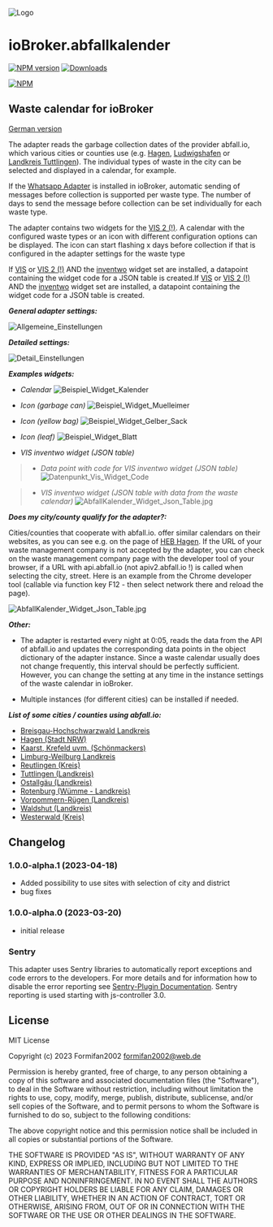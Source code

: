 ![Logo](admin/abfallkalender.png)

# ioBroker.abfallkalender

[![NPM version](https://img.shields.io/npm/v/iobroker.abfallkalender.svg)](https://www.npmjs.com/package/iobroker.abfallkalender)
[![Downloads](https://img.shields.io/npm/dm/iobroker.abfallkalender.svg)](https://www.npmjs.com/package/iobroker.abfallkalender)


[![NPM](https://nodei.co/npm/iobroker.abfallkalender.png?downloads=true)](https://nodei.co/npm/iobroker.abfallkalender/)

## Waste calendar for ioBroker

[German version](./docs/de/README.md)

The adapter reads the garbage collection dates of the provider abfall.io, which various cities or counties use (e.g. [Hagen](https://www.heb-hagen.de/rund-um-den-muell/muellabfuhr-termine-abholservice/abfuhrkalender.html), [Ludwigshafen](https://www.ludwigshafen.de/wirtschaftsstark/wirtschaftsbetrieb-ludwigshafen-wbl/abfall-und-wertstoffe/abfall-und-wertstoffkalender-online) or [Landkreis Tuttlingen](https://www.abfall-tuttlingen.de/Abfalltermine-APP/)). The individual types of waste in the city can be selected and displayed in a calendar, for example. 

If the [Whatsapp Adapter]( https://github.com/ioBroker/ioBroker.whatsapp-cmb) is installed in ioBroker, automatic sending of messages before collection is supported per waste type. The number of days to send the message before collection can be set individually for each waste type.

The adapter contains two widgets for the [VIS 2 (!)](https://www.npmjs.com/package/iobroker.vis-2-beta?activeTab=readme). A calendar with the configured waste types or an icon with different configuration options can be displayed. The icon can start flashing x days before collection if that is configured in the adapter settings for the waste type

If [VIS](https://github.com/ioBroker/ioBroker.vis) or [VIS 2 (!)](https://www.npmjs.com/package/iobroker.vis-2-beta?activeTab=readme) AND the [inventwo](https://github.com/inventwo/ioBroker.vis-inventwo) widget set are installed, a datapoint containing the widget code for a JSON table is created.If [VIS](https://github.com/ioBroker/ioBroker.vis) or [VIS 2 (!)](https://www.npmjs.com/package/iobroker.vis-2-beta?activeTab=readme) AND the [inventwo](https://github.com/inventwo/ioBroker.vis-inventwo) widget set are installed, a datapoint containing the widget code for a JSON table is created.

**_General adapter settings:_**

![Allgemeine_Einstellungen](./docs/AbfallKalenderConfig1_en.jpg)

**_Detailed settings:_**

![Detail_Einstellungen](./docs/AbfallKalenderConfig2_en.jpg)

**_Examples widgets:_** 

- *Calendar*
![Beispiel_Widget_Kalender](./docs/AbfallKalenderWidgetCalendar_en.jpg)

- *Icon (garbage can)*
![Beispiel_Widget_Muelleimer](./docs/AbfallKalenderWidgetTrash1_en.jpg)

- *Icon (yellow bag)*
![Beispiel_Widget_Gelber_Sack](./docs/AbfallKalenderWidgetTrash2_en.jpg)

- *Icon (leaf)*
![Beispiel_Widget_Blatt](./docs/AbfallKalenderWidgetTrash3_en.jpg)

+ *VIS inventwo widget (JSON table)*
>- *Data point with code for VIS inventwo widget (JSON table)*
![Datenpunkt_Vis_Widget_Code](./docs/DatenpunktVisWidgetCode.jpg)

>- *VIS inventwo widget (JSON table with data from the waste calendar)*
![AbfallKalender_Widget_Json_Table.jpg](./docs/AbfallKalenderWidgetJsonTable.jpg)

**_Does my city/county qualify for the adapter?:_**

Cities/counties that cooperate with abfall.io. offer similar calendars on their websites, as you can see e.g. on the page of [HEB Hagen](https://www.heb-hagen.de/rund-um-den-muell/). If the URL of your waste management company is not accepted by the adapter, you can check on the waste management company page with the developer tool of your browser, if a URL with api.abfall.io (not apiv2.abfall.io !) is called when selecting the city, street. Here is an example from the Chrome developer tool (callable via function key F12 - then select network there and reload the page).

![AbfallKalender_Widget_Json_Table.jpg](./docs/ChromeDeveloperTool.jpg)

**_Other:_**

+  The adapter is restarted every night at 0:05, reads the data from the API of abfall.io and updates the corresponding data points in the object dictionary of the adapter instance. Since a waste calendar usually does not change frequently, this interval should be perfectly sufficient. However, you can change the setting at any time in the instance settings of the waste calendar in ioBroker.

+ Multiple instances (for different cities) can be installed if needed.

**_List of some cities / counties using abfall.io:_**

+ [Breisgau-Hochschwarzwald Landkreis](https://www.breisgau-hochschwarzwald.de/pb/Breisgau-Hochschwarzwald/Start/Service+_+Verwaltung/Entsorgung+und+Recycling.html)
+ [Hagen (Stadt NRW)](https://www.heb-hagen.de/rund-um-den-muell/muellabfuhr-termine-abholservice/abfuhrkalender.html)
+ [Kaarst, Krefeld uvm. (Schönmackers)](https://www.schoenmackers.de/rund-um-service/muellalarm/)
+ [Limburg-Weilburg Landkreis](https://www.awb-lm.de/ihr-abfallkalender/)
+ [Reutlingen (Kreis)](https://www.kreis-reutlingen.de/abfalltermine)
+ [Tuttlingen (Landkreis)](https://www.abfall-tuttlingen.de/Abfalltermine-APP/)
+ [Ostallgäu (Landkreis)](https://www.buerger-ostallgaeu.de/abfallwirtschaft/abfuhrkalender.html)
+ [Rotenburg (Wümme - Landkreis)](https://www.lk-awr.de/termine/entsorgungstermine/)
+ [Vorpommern-Rügen (Landkreis)](https://www.lk-vr.de/Abfallkalender)
+ [Waldshut (Landkreis)](https://www.abfall-landkreis-waldshut.de/de/termine/)
+ [Westerwald (Kreis)](https://wab.rlp.de/nc/abfuhr-termine/regelabfuhrtermine.html)					   

## Changelog

<!--
	Placeholder for the next version (at the beginning of the line):
	### **WORK IN PROGRESS**
-->
### 1.0.0-alpha.1 (2023-04-18)

+  Added possibility to use sites with selection of city and district
+ bug fixes

### 1.0.0-alpha.0 (2023-03-20)

-   initial release

### Sentry
This adapter uses Sentry libraries to automatically report exceptions and code errors to the developers. For more details and for information how to disable the error reporting see [Sentry-Plugin Documentation](https://github.com/ioBroker/plugin-sentry#plugin-sentry). Sentry reporting is used starting with js-controller 3.0.

## License

MIT License

Copyright (c) 2023 Formifan2002 <formifan2002@web.de>

Permission is hereby granted, free of charge, to any person obtaining a copy
of this software and associated documentation files (the "Software"), to deal
in the Software without restriction, including without limitation the rights
to use, copy, modify, merge, publish, distribute, sublicense, and/or sell
copies of the Software, and to permit persons to whom the Software is
furnished to do so, subject to the following conditions:

The above copyright notice and this permission notice shall be included in all
copies or substantial portions of the Software.

THE SOFTWARE IS PROVIDED "AS IS", WITHOUT WARRANTY OF ANY KIND, EXPRESS OR
IMPLIED, INCLUDING BUT NOT LIMITED TO THE WARRANTIES OF MERCHANTABILITY,
FITNESS FOR A PARTICULAR PURPOSE AND NONINFRINGEMENT. IN NO EVENT SHALL THE
AUTHORS OR COPYRIGHT HOLDERS BE LIABLE FOR ANY CLAIM, DAMAGES OR OTHER
LIABILITY, WHETHER IN AN ACTION OF CONTRACT, TORT OR OTHERWISE, ARISING FROM,
OUT OF OR IN CONNECTION WITH THE SOFTWARE OR THE USE OR OTHER DEALINGS IN THE
SOFTWARE.
